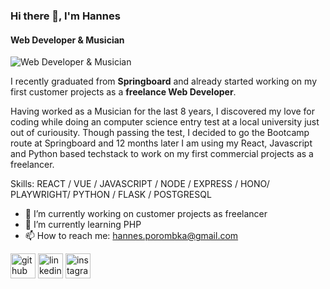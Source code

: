 ### Hi there 👋, I'm Hannes
#### Web Developer & Musician
![Web Developer & Musician](https://github.com/HapoGit89/imgs/blob/main/arnold-francisca-f77Bh3inUpE-unsplash.jpg?raw=true)

I recently graduated from **Springboard** and already started working on my first customer projects as a **freelance Web Developer**.

Having worked as a Musician for the last 8 years, I discovered my love for coding while doing an computer science entry test at a local university just out of curiousity. Though passing the test, I decided to go the Bootcamp route at Springboard and 12 months later I am using my React, Javascript and Python based techstack to work on my first commercial projects as a freelancer.

Skills: REACT / VUE / JAVASCRIPT / NODE / EXPRESS / HONO/ PLAYWRIGHT/ PYTHON / FLASK / POSTGRESQL

- 🔭 I’m currently working on customer projects as freelancer 
- 🌱 I’m currently learning PHP
- 📫 How to reach me: hannes.porombka@gmail.com  


[<img src='https://cdn.jsdelivr.net/npm/simple-icons@3.0.1/icons/github.svg' alt='github' height='40'>](https://github.com/HapoGit89)  [<img src='https://cdn.jsdelivr.net/npm/simple-icons@3.0.1/icons/linkedin.svg' alt='linkedin' height='40'>](https://www.linkedin.com/in/www.linkedin.com/in/hannes-porombka-73734584/)  [<img src='https://cdn.jsdelivr.net/npm/simple-icons@3.0.1/icons/instagram.svg' alt='instagram' height='40'>](https://www.instagram.com/iamhapo/)  

